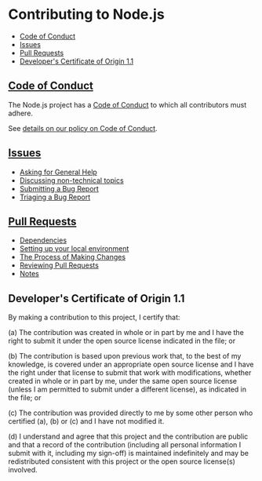 # Contributing to Node.js

* [Code of Conduct](#code-of-conduct)
* [Issues](#issues)
* [Pull Requests](#pull-requests)
* [Developer's Certificate of Origin 1.1](#developers-certificate-of-origin)

## [Code of Conduct](./doc/guides/contributing/code-of-conduct.md)

The Node.js project has a
[Code of Conduct](https://github.com/nodejs/admin/blob/master/CODE_OF_CONDUCT.md)
to which all contributors must adhere.

See [details on our policy on Code of Conduct](./doc/guides/contributing/code-of-conduct.md).

## [Issues](./doc/guides/contributing/issues.md)

* [Asking for General Help](./doc/guides/contributing/issues.md#asking-for-general-help)
* [Discussing non-technical topics](./doc/guides/contributing/issues.md#discussing-non-technical-topics)
* [Submitting a Bug Report](./doc/guides/contributing/issues.md#submitting-a-bug-report)
* [Triaging a Bug Report](./doc/guides/contributing/issues.md#triaging-a-bug-report)

## [Pull Requests](./doc/guides/contributing/pull-requests.md)

* [Dependencies](./doc/guides/contributing/pull-requests.md#dependencies)
* [Setting up your local environment](./doc/guides/contributing/pull-requests.md#setting-up-your-local-environment)
* [The Process of Making Changes](./doc/guides/contributing/pull-requests.md#the-process-of-making-changes)
* [Reviewing Pull Requests](./doc/guides/contributing/pull-requests.md#reviewing-pull-requests)
* [Notes](./doc/guides/contributing/pull-requests.md#notes)

<a id="developers-certificate-of-origin"></a>
## Developer's Certificate of Origin 1.1

By making a contribution to this project, I certify that:

 (a) The contribution was created in whole or in part by me and I
     have the right to submit it under the open source license
     indicated in the file; or

 (b) The contribution is based upon previous work that, to the best
     of my knowledge, is covered under an appropriate open source
     license and I have the right under that license to submit that
     work with modifications, whether created in whole or in part
     by me, under the same open source license (unless I am
     permitted to submit under a different license), as indicated
     in the file; or

 (c) The contribution was provided directly to me by some other
     person who certified (a), (b) or (c) and I have not modified
     it.

 (d) I understand and agree that this project and the contribution
     are public and that a record of the contribution (including all
     personal information I submit with it, including my sign-off) is
     maintained indefinitely and may be redistributed consistent with
     this project or the open source license(s) involved.
